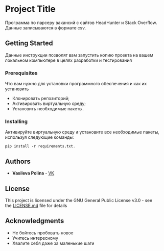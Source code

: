 # Project Title

Программа по парсеру вакансий с сайтов HeadHunter и Stack Overflow. Данные записываются в формате csv.

## Getting Started

Данные инструкции позволят вам запустить копию проекта на вашем локальном компьютере в целях разработки и тестирования 

### Prerequisites

Что вам нужно для установки программного обеспечения и как их установить

- Клонировать репозиторий;
- Активировать виртуальную среду;
- Установить необходимые пакеты.

### Installing

Активируйте виртуальную среду и установите все необходимые пакеты, используя следующие команды:
```
pip install -r requirements.txt.
```

## Authors

* **Vasileva Polina** - [VK](https://vk.com/id36439980)

## License

This project is licensed under the GNU General Public License v3.0 - see the [LICENSE.md](LICENSE.md) file for details

## Acknowledgments

* Не бойтесь пробовать новое
* Учитесь интересному
* Хвалите себя даже за маленькие шаги
